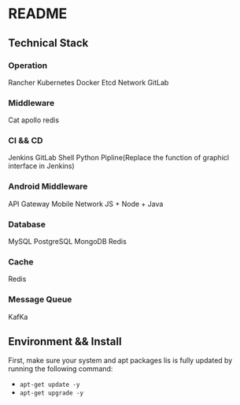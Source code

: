 # README

## Technical Stack

### Operation

Rancher
Kubernetes
Docker
Etcd
Network
GitLab

### Middleware

Cat 
apollo
redis

### CI && CD

Jenkins
GitLab
Shell
Python
Pipline(Replace the function of graphicl interface in Jenkins)


### Android Middleware

API Gateway
Mobile Network
JS + Node + Java

### Database

MySQL 
PostgreSQL
MongoDB
Redis

### Cache

Redis

### Message Queue

KafKa



## Environment && Install

First, make sure your system and apt packages lis is fully updated by running the following command:

- `apt-get update -y`
- `apt-get upgrade -y`
